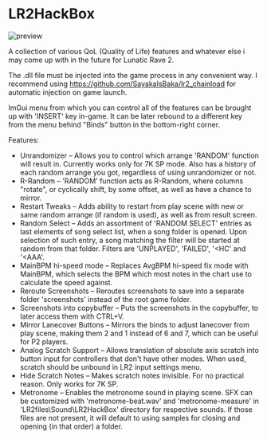 # LR2HackBox
![preview](https://github.com/user-attachments/assets/3ea78107-1466-4aac-ab60-bcc4ad83cd01)

A collection of various QoL (Quality of Life) features and whatever else i may come up with in the future for Lunatic Rave 2.

The .dll file must be injected into the game process in any convenient way. I recommend using https://github.com/SayakaIsBaka/lr2_chainload for automatic injection on game launch.

ImGui menu from which you can control all of the features can be brought up with 'INSERT' key in-game. It can be later rebound to a different key from the menu behind "Binds" button in the bottom-right corner.

Features:
- Unrandomizer – Allows you to control which arrange 'RANDOM' function will result in. Currently works only for 7K SP mode. Also has a history of each random arrange you got, regardless of using unrandomizer or not.
- R-Random – 'RANDOM' function acts as R-Random, where columns "rotate", or cyclically shift, by some offset, as well as have a chance to mirror.
- Restart Tweaks – Adds ability to restart from play scene with new or same random arrange (if random is used), as well as from result screen.
- Random Select – Adds an assortment of 'RANDOM SELECT' entries as last elements of song select list, when a song folder is opened. Upon selection of such entry, a song matching the filter will be started at random from that folder. Filters are 'UNPLAYED', 'FAILED', '<HC' and '<AAA'.
- MainBPM hi-speed mode – Replaces AvgBPM hi-speed fix mode with MainBPM, which selects the BPM which most notes in the chart use to calculate the speed against.
- Reroute Screenshots – Reroutes screenshots to save into a separate folder 'screenshots' instead of the root game folder.
- Screenshots into copybuffer – Puts the screenshots in the copybuffer, to later access them with CTRL+V.
- Mirror Lanecover Buttons – Mirrors the binds to adjust lanecover from play scene, making them 2 and 1 instead of 6 and 7, which can be useful for P2 players.
- Analog Scratch Support – Allows translation of absolute axis scratch into button input for controllers that don't have other modes. When used, scratch should be unbound in LR2 input settings menu.
- Hide Scratch Notes – Makes scratch notes invisible. For no practical reason. Only works for 7K SP.
- Metronome – Enables the metronome sound in playing scene. SFX can be customized with 'metronome-beat.wav' and 'metronome-measure' in 'LR2files\Sound\LR2HackBox\' directory for respective sounds. If those files are not present, it will default to using samples for closing and opening (in that order) a folder.
